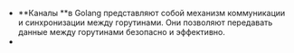 - **Каналы **в Golang представляют собой механизм коммуникации и синхронизации между горутинами. Они позволяют передавать данные между горутинами безопасно и эффективно.
-